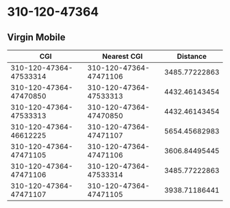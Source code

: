 # 310-120-47364
## Virgin Mobile


| CGI | Nearest CGI | Distance |
|-----|-------------|----------|
| 310-120-47364-47533314 | 310-120-47364-47471106 | 3485.77222863 |
| 310-120-47364-47470850 | 310-120-47364-47533313 | 4432.46143454 |
| 310-120-47364-47533313 | 310-120-47364-47470850 | 4432.46143454 |
| 310-120-47364-46612225 | 310-120-47364-47471107 | 5654.45682983 |
| 310-120-47364-47471105 | 310-120-47364-47471106 | 3606.84495445 |
| 310-120-47364-47471106 | 310-120-47364-47533314 | 3485.77222863 |
| 310-120-47364-47471107 | 310-120-47364-47471105 | 3938.71186441 |
